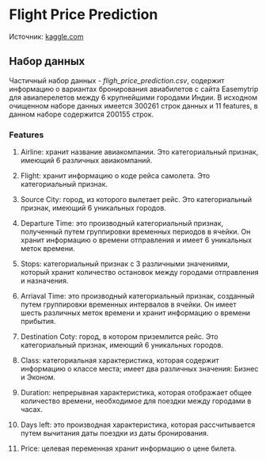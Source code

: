 # Flight Price Prediction

Источник: [kaggle.com](https://www.kaggle.com/datasets/shubhambathwal/flight-price-prediction)

## Набор данных

Частичный набор данных - _fligh_price_prediction.csv_, содержит информацию о вариантах бронирования авиабилетов с сайта Easemytrip для авиаперелетов между 6 крупнейшими городами Индии. В исходном очищенном наборе данных имеется 300261 строк данных и 11 features, в данном наборе содержится 200155 строк.

### Features

1. Airline: хранит название авиакомпании. Это категориальный признак, имеющий 6 различных авиакомпаний.

2. Flight: хранит информацию о коде рейса самолета. Это категориальный признак.

3. Source City: город, из которого вылетает рейс. Это категориальный признак, имеющий 6 уникальных городов.

4. Departure Time: это производный категориальный признак, полученный путем группировки временных периодов в ячейки. Он хранит информацию о времени отправления и имеет 6 уникальных меток времени.

5. Stops: категориальный признак с 3 различными значениями, который хранит количество остановок между городами отправления и назначения.

6. Arriaval Time: это производный категориальный признак, созданный путем группировки временных интервалов в ячейки. Он имеет шесть различных меток времени и хранит информацию о времени прибытия.

7. Destination Coty: город, в котором приземлится рейс. Это категориальный признак, имеющий 6 уникальных городов.

8. Class: категориальная характеристика, которая содержит информацию о классе места; имеет два различных значения: Бизнес и Эконом.

9. Duration: непрерывная характеристика, которая отображает общее количество времени, необходимое для поездки между городами в часах.

10. Days left: это производная характеристика, которая рассчитывается путем вычитания даты поездки из даты бронирования.

11. Price: целевая переменная хранит информацию о цене билета.
